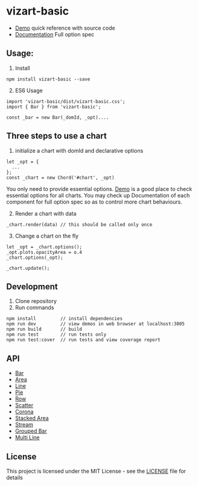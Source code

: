 # vizart-basic

* [Demo](https://vizartjs.github.io/demo.html) quick reference with source code
* [Documentation](https://github.com/VizArtJS/vizart-basic/wiki) Full option spec



## Usage:

1. Install

```
npm install vizart-basic --save
```

2. ES6 Usage

```
import 'vizart-basic/dist/vizart-basic.css';
import { Bar } from 'vizart-basic';

const _bar = new Bar(_domId, _opt)....
```

## Three steps to use a chart
1. initialize a chart with domId and declarative options
```
let _opt = {
  ...
};
const _chart = new Chord('#chart', _opt)
```
You only need to provide essential options. [Demo](https://vizartjs.github.io/demo.html) is a good place to check essential options for all charts. You may check up Documentation of each component for full option spec so as to control more chart behaviours.

2. Render a chart with data
```
_chart.render(data) // this should be called only once
```
3. Change a chart on the fly
```
let _opt = _chart.options();
_opt.plots.opacityArea = o.4
_chart.options(_opt);

_chart.update();
```


## Development
1. Clone repository
2. Run commands
```
npm install         // install dependencies
npm run dev         // view demos in web browser at localhost:3005
npm run build       // build
npm run test        // run tests only
npm run test:cover  // run tests and view coverage report
```

## API

* [Bar](https://github.com/VizArtJS/vizart-basic/wiki/bar)
* [Area](https://github.com/VizArtJS/vizart-basic/wiki/area)
* [Line](https://github.com/VizArtJS/vizart-basic/wiki/line)
* [Pie](https://github.com/VizArtJS/vizart-basic/wiki/pie)
* [Row](https://github.com/VizArtJS/vizart-basic/wiki/row)
* [Scatter](https://github.com/VizArtJS/vizart-basic/wiki/scatter)
* [Corona](https://github.com/VizArtJS/vizart-basic/wiki/corona)
* [Stacked Area](https://github.com/VizArtJS/vizart-basic/wiki/stacked-area)
* [Stream](https://github.com/VizArtJS/vizart-basic/wiki/stream)
* [Grouped Bar](https://github.com/VizArtJS/vizart-basic/wiki/grouped-bar)
* [Multi Line](https://github.com/VizArtJS/vizart-basic/wiki/multi-line)


## License

This project is licensed under the MIT License - see the [LICENSE](LICENSE) file for details




